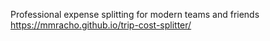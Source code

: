Professional expense splitting for modern teams and friends
https://mmracho.github.io/trip-cost-splitter/
